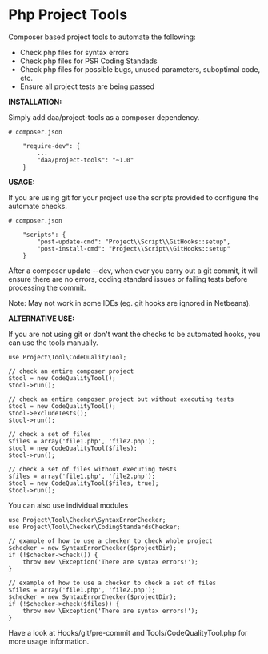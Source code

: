 Php Project Tools
=================

Composer based project tools to automate the following:

- Check php files for syntax errors
- Check php files for PSR Coding Standads
- Check php files for possible bugs, unused parameters, suboptimal code, etc.
- Ensure all project tests are being passed

**INSTALLATION:**

Simply add daa/project-tools as a composer dependency.

```
# composer.json

    "require-dev": {
        ...
        "daa/project-tools": "~1.0"
    }
```

**USAGE:**

If you are using git for your project use the scripts provided to configure the automate checks.

```
# composer.json

    "scripts": {
        "post-update-cmd": "Project\\Script\\GitHooks::setup",
        "post-install-cmd": "Project\\Script\\GitHooks::setup"
    }
```

After a composer update --dev, when ever you carry out a git commit, it will ensure there are no errors, coding standard issues or failing tests before processing the commit.

Note: May not work in some IDEs (eg. git hooks are ignored in Netbeans).


**ALTERNATIVE USE:**

If you are not using git or don't want the checks to be automated hooks, you can use the tools manually.

```
use Project\Tool\CodeQualityTool;

// check an entire composer project
$tool = new CodeQualityTool();
$tool->run();

// check an entire composer project but without executing tests
$tool = new CodeQualityTool();
$tool->excludeTests();
$tool->run();

// check a set of files
$files = array('file1.php', 'file2.php');
$tool = new CodeQualityTool($files);
$tool->run();

// check a set of files without executing tests
$files = array('file1.php', 'file2.php');
$tool = new CodeQualityTool($files, true);
$tool->run();
```

You can also use individual modules

```
use Project\Tool\Checker\SyntaxErrorChecker;
use Project\Tool\Checker\CodingStandardsChecker;

// example of how to use a checker to check whole project
$checker = new SyntaxErrorChecker($projectDir);
if (!$checker->check()) {
    throw new \Exception('There are syntax errors!');
}

// example of how to use a checker to check a set of files
$files = array('file1.php', 'file2.php');
$checker = new SyntaxErrorChecker($projectDir);
if (!$checker->check($files)) {
    throw new \Exception('There are syntax errors!');
}
```

Have a look at Hooks/git/pre-commit and Tools/CodeQualityTool.php for more usage information.

